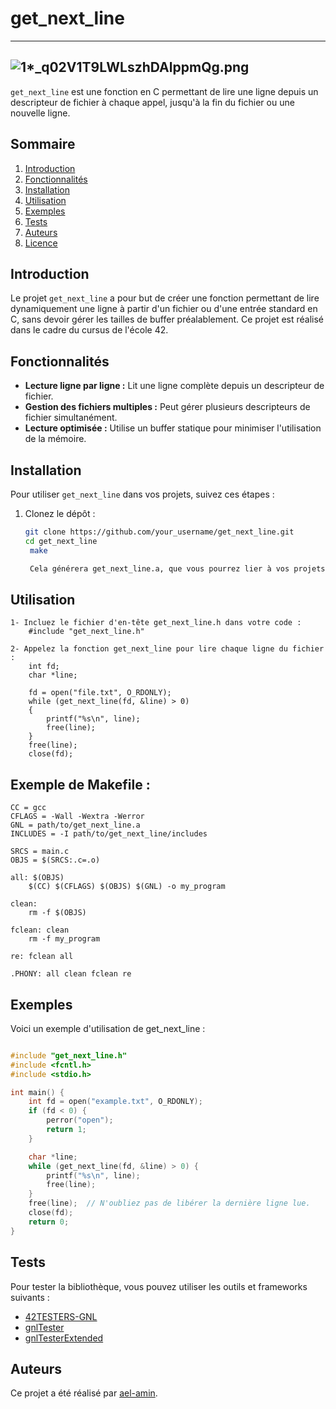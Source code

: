 # get_next_line
---
![1*_q02V1T9LWLszhDAlppmQg.png](https://miro.medium.com/v2/resize:fit:4800/format:webp/1*_q02V1T9LWLszhDAlppmQg.png)
---
`get_next_line` est une fonction en C permettant de lire une ligne depuis un descripteur de fichier à chaque appel, jusqu'à la fin du fichier ou une nouvelle ligne.

## Sommaire

1. [Introduction](#introduction)
2. [Fonctionnalités](#fonctionnalités)
3. [Installation](#installation)
4. [Utilisation](#utilisation)
5. [Exemples](#exemples)
6. [Tests](#tests)
7. [Auteurs](#auteurs)
8. [Licence](#licence)

## Introduction

Le projet `get_next_line` a pour but de créer une fonction permettant de lire dynamiquement une ligne à partir d'un fichier ou d'une entrée standard en C, sans devoir gérer les tailles de buffer préalablement. Ce projet est réalisé dans le cadre du cursus de l'école 42.

## Fonctionnalités

- **Lecture ligne par ligne :** Lit une ligne complète depuis un descripteur de fichier.
- **Gestion des fichiers multiples :** Peut gérer plusieurs descripteurs de fichier simultanément.
- **Lecture optimisée :** Utilise un buffer statique pour minimiser l'utilisation de la mémoire.

## Installation

Pour utiliser `get_next_line` dans vos projets, suivez ces étapes :

1. Clonez le dépôt :

   ```sh
   git clone https://github.com/your_username/get_next_line.git
   cd get_next_line
	make

	Cela générera get_next_line.a, que vous pourrez lier à vos projets.

	```
## Utilisation

	1- Incluez le fichier d'en-tête get_next_line.h dans votre code :
		#include "get_next_line.h"
	
	2- Appelez la fonction get_next_line pour lire chaque ligne du fichier :
		int fd;
		char *line;

		fd = open("file.txt", O_RDONLY);
		while (get_next_line(fd, &line) > 0)
		{
    		printf("%s\n", line);
    		free(line);
		}
		free(line);
		close(fd);

## Exemple de Makefile :
```make
CC = gcc
CFLAGS = -Wall -Wextra -Werror
GNL = path/to/get_next_line.a
INCLUDES = -I path/to/get_next_line/includes

SRCS = main.c
OBJS = $(SRCS:.c=.o)

all: $(OBJS)
    $(CC) $(CFLAGS) $(OBJS) $(GNL) -o my_program

clean:
    rm -f $(OBJS)

fclean: clean
    rm -f my_program

re: fclean all

.PHONY: all clean fclean re
```

## Exemples
Voici un exemple d'utilisation de get_next_line :
```c

#include "get_next_line.h"
#include <fcntl.h>
#include <stdio.h>

int main() {
    int fd = open("example.txt", O_RDONLY);
    if (fd < 0) {
        perror("open");
        return 1;
    }

    char *line;
    while (get_next_line(fd, &line) > 0) {
        printf("%s\n", line);
        free(line);
    }
    free(line);  // N'oubliez pas de libérer la dernière ligne lue.
    close(fd);
    return 0;
}
```

## Tests

Pour tester la bibliothèque, vous pouvez utiliser les outils et frameworks suivants :

- [42TESTERS-GNL](https://github.com/Mazoise/42TESTERS-GNL)
- [gnlTester](https://github.com/Tripouille/gnlTester)
- [gnlTesterExtended](https://github.com/alelievr/gnlTesterExtended)

## Auteurs

Ce projet a été réalisé par [ael-amin](https://github.com/ael-amin).


